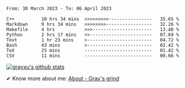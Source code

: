 <!--START_SECTION:waka-->

```text
From: 30 March 2023 - To: 06 April 2023

C++          10 hrs 34 mins  >>>>>>>>>----------------   35.65 %
Markdown     9 hrs 34 mins   >>>>>>>>-----------------   32.26 %
Makefile     4 hrs           >>>----------------------   13.48 %
Python       2 hrs 17 mins   >>-----------------------   07.69 %
Text         1 hr 23 mins    >------------------------   04.72 %
Bash         43 mins         >------------------------   02.42 %
TeX          25 mins         -------------------------   01.42 %
CSV          11 mins         -------------------------   00.66 %
```

<!--END_SECTION:waka-->

[![grayxu's github stats](https://github-readme-stats.vercel.app/api?username=grayxu&count_private=true&show_icons=true)](https://github.com/grayxu)

✔ Know more about me: [About - Gray's grind](https://www.grayxu.cn/)
